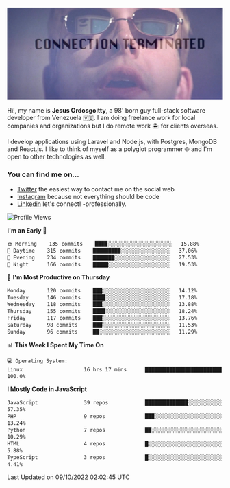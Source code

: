 ![hackers movie reference](./disconnected.jpg)

Hi!, my name is **Jesus Ordosgoitty**, a 98' born guy full-stack software developer from Venezuela 🇻🇪. I am doing freelance work for local companies and organizations but I do remote work 🏝️ for clients overseas. 

I develop applications using Laravel and Node.js, with Postgres, MongoDB and React.js. I like to think of myself as a polyglot programmer 🌐 and I'm open to other technologies as well.

### You can find me on...

- [Twitter](https://twitter.com/jodaz_) the easiest way to contact me on the social web
- [Instagram](https://instagram.com/jodaz_) because not everything should be code
- [Linkedin](https://linkedin.com/in/jodaz) let's connect! -professionally.

<!---
Besides social networks, you can take a look at my [website](https://www.jodaz.xyz) too.
-->

<!--START_SECTION:waka-->
![Profile Views](http://img.shields.io/badge/Profile%20Views-119-blue)

**I'm an Early 🐤** 

```text
🌞 Morning    135 commits    ████░░░░░░░░░░░░░░░░░░░░░   15.88% 
🌆 Daytime    315 commits    █████████░░░░░░░░░░░░░░░░   37.06% 
🌃 Evening    234 commits    ███████░░░░░░░░░░░░░░░░░░   27.53% 
🌙 Night      166 commits    █████░░░░░░░░░░░░░░░░░░░░   19.53%

```
📅 **I'm Most Productive on Thursday** 

```text
Monday       120 commits    ███░░░░░░░░░░░░░░░░░░░░░░   14.12% 
Tuesday      146 commits    ████░░░░░░░░░░░░░░░░░░░░░   17.18% 
Wednesday    118 commits    ███░░░░░░░░░░░░░░░░░░░░░░   13.88% 
Thursday     155 commits    ████░░░░░░░░░░░░░░░░░░░░░   18.24% 
Friday       117 commits    ███░░░░░░░░░░░░░░░░░░░░░░   13.76% 
Saturday     98 commits     ███░░░░░░░░░░░░░░░░░░░░░░   11.53% 
Sunday       96 commits     ██░░░░░░░░░░░░░░░░░░░░░░░   11.29%

```


📊 **This Week I Spent My Time On** 

```text
💻 Operating System: 
Linux                    16 hrs 17 mins      █████████████████████████   100.0%

```

**I Mostly Code in JavaScript** 

```text
JavaScript               39 repos            ██████████████░░░░░░░░░░░   57.35% 
PHP                      9 repos             ███░░░░░░░░░░░░░░░░░░░░░░   13.24% 
Python                   7 repos             ██░░░░░░░░░░░░░░░░░░░░░░░   10.29% 
HTML                     4 repos             █░░░░░░░░░░░░░░░░░░░░░░░░   5.88% 
TypeScript               3 repos             █░░░░░░░░░░░░░░░░░░░░░░░░   4.41%

```



 Last Updated on 09/10/2022 02:02:45 UTC
<!--END_SECTION:waka-->
